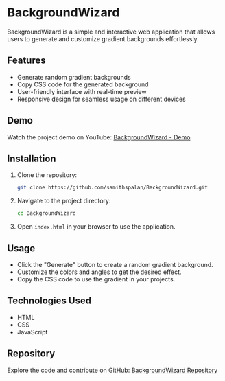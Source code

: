 # BackgroundWizard

BackgroundWizard is a simple and interactive web application that allows users to generate and customize gradient backgrounds effortlessly.

## Features
- Generate random gradient backgrounds
- Copy CSS code for the generated background
- User-friendly interface with real-time preview
- Responsive design for seamless usage on different devices

## Demo
Watch the project demo on YouTube: [BackgroundWizard - Demo](https://youtu.be/OgKm22iRj7I)

## Installation
1. Clone the repository:
   ```bash
   git clone https://github.com/samithspalan/BackgroundWizard.git
   ```
2. Navigate to the project directory:
   ```bash
   cd BackgroundWizard
   ```
3. Open `index.html` in your browser to use the application.

## Usage
- Click the "Generate" button to create a random gradient background.
- Customize the colors and angles to get the desired effect.
- Copy the CSS code to use the gradient in your projects.

## Technologies Used
- HTML
- CSS
- JavaScript

## Repository
Explore the code and contribute on GitHub: [BackgroundWizard Repository](https://github.com/samithspalan/BackgroundWizard)



